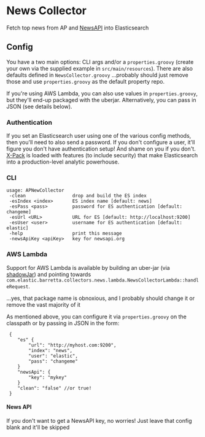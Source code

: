 # News Collector
Fetch top news from AP and [NewsAPI](https://newsapi.org) into Elasticsearch

## Config
You have a two main options: CLI args and/or a `properties.groovy` (create your own via the supplied example in `src/main/resources`). There are also defaults defined in `NewsCollector.groovy` ...probably should just remove those and use `properties.groovy` as the default property repo.

If you're using AWS Lambda, you can also use values in `properties.groovy`, but they'll end-up packaged with the uberjar. Alternatively, you can pass in JSON (see details below).

### Authentication

If you set an Elasticsearch user using one of the various config methods, then you'll need to also send a password. If you don't configure a user, it'll figure you don't have authentication setup! And shame on you if you don't. [X-Pack](https://www.elastic.co/products/x-pack) is loaded with features (to include security) that make Elasticsearch into a production-level analytic powerhouse.

### CLI
```
usage: APNewCollector
 -clean                 drop and build the ES index
 -esIndex <index>       ES index name [default: news]
 -esPass <pass>         password for ES authentication [default: changeme]
 -esUrl <URL>           URL for ES [default: http://localhost:9200]
 -esUser <user>         username for ES authentication [default: elastic]
 -help                  print this message
 -newsApiKey <apiKey>   key for newsapi.org
```

### AWS Lambda

Support for AWS Lambda is available by building an uber-jar (via [shadowJar](https://github.com/johnrengelman/shadow)) and pointing towards `com.elastic.barretta.collectors.news.lambda.NewsCollectorLambda::handleRequest`.

...yes, that package name is obnoxious, and I probably should change it or remove the vast majority of it

 As mentioned above, you can configure it via `properties.groovy` on the classpath or by passing in JSON in the form:
```
 {
    "es" {
        "url": "http://myhost.com:9200",
        "index": "news",
        "user": "elastic",
        "pass": "changeme"
    }
    "newsApi": {
        "key": "mykey"
    }
    "clean": "false" //or true!
 }
```

#### News API
If you don't want to get a NewsAPI key, no worries! Just leave that config blank and it'll be skipped
